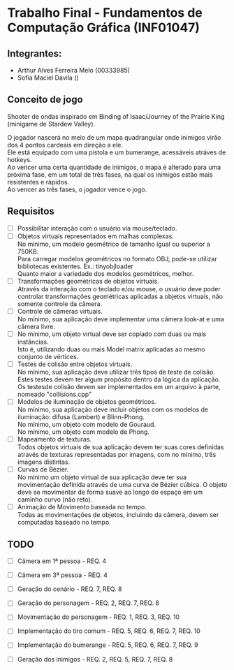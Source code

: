 
# Trabalho Final - Fundamentos de Computação Gráfica (INF01047)

## Integrantes:

- Arthur Alves Ferreira Melo (00333985)
- Sofia Maciel Dávila ()

## Conceito de jogo

Shooter de ondas inspirado em Binding of Isaac/Journey of the Prairie King (minigame de Stardew Valley).

O jogador nascerá no meio de um mapa quadrangular onde inimigos virão dos 4 pontos cardeais em direção a ele.  
Ele está equipado com uma pistola e um bumerange, acessáveis atráves de hotkeys.   
Ao vencer uma certa quantidade de inimigos, o mapa é alterado para uma próxima fase, em um total de três fases, na qual os inimigos estão mais resistentes e rápidos.   
Ao vencer as três fases, o jogador vence o jogo.  

## Requisitos

- [ ] Possibilitar interação com o usuário via mouse/teclado.
- [ ] Objetos virtuais representados em malhas complexas.  
      No mínimo, um modelo geométrico de tamanho igual ou superior a 750KB.  
      Para carregar modelos geométricos no formato OBJ, pode-se utilizar bibliotecas existentes. Ex.: tinyobjloader  
      Quanto maior a variedade dos modelos geométricos, melhor.  
- [ ] Transformações geométricas de objetos virtuais.  
      Através da interação com o teclado e/ou mouse, o usuário deve poder controlar transformações geométricas aplicadas a objetos virtuais, não somente controle da câmera.  
- [ ] Controle de câmeras virtuais.  
      No mínimo, sua aplicação deve implementar uma câmera look-at e uma câmera livre.  
- [ ] No mínimo, um objeto virtual deve ser copiado com duas ou mais instâncias.   
      Isto é, utilizando duas ou mais Model matrix aplicadas ao mesmo conjunto de vértices.  
- [ ] Testes de colisão entre objetos virtuais.  
      No mínimo, sua aplicação deve utilizar três tipos de teste de colisão.  
      Estes testes devem ter algum propósito dentro da lógica da aplicação.  
      Os testesde colisão devem ser implementados em um arquivo à parte, nomeado "collisions.cpp"  
- [ ] Modelos de iluminação de objetos geométricos.  
      No mínimo, sua aplicação deve incluir objetos com os modelos de iluminação: difusa (Lambert) e Blinn-Phong.  
      No mínimo, um objeto com modelo de Gouraud.  
      No mínimo, um objeto com modelo de Phong.  
- [ ] Mapeamento de texturas.  
      Todos objetos virtuais de sua aplicação devem ter suas cores definidas através de texturas representadas por imagens, com no mínimo, três imagens distintas.  
- [ ] Curvas de Bézier.  
      No mínimo um objeto virtual de sua aplicação deve ter sua movimentação definida através de uma curva de Bézier cúbica. O objeto deve se movimentar de forma suave ao longo do espaço em um caminho curvo (não reto).  
- [ ] Animação de Movimento baseada no tempo.  
      Todas as movimentações de objetos, incluindo da câmera, devem ser computadas baseado no tempo.  
      
## TODO

- [ ] Câmera em 1ª pessoa - REQ. 4
- [ ] Câmera em 3ª pessoa - REQ. 4
- [ ] Geração do cenário - REQ. 7, REQ. 8
- [ ] Geração do personagem - REQ. 2, REQ. 7, REQ. 8
- [ ] Movimentação do personagem - REQ. 1, REQ. 3, REQ. 10
- [ ] Implementação do tiro comum - REQ. 5, REQ. 6, REQ. 7, REQ. 10
- [ ] Implementação do bumerange - REQ. 5, REQ. 6, REQ. 7, REQ. 9
- [ ] Geração dos inimigos - REQ. 2, REQ. 5, REQ. 7, REQ. 8
      
